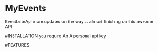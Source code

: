 # MyEvents
EventbriteApi
more updates on the way....
almost finishing on this awsome API

#INSTALLATION
you require An A personal api key

#FEATURES

